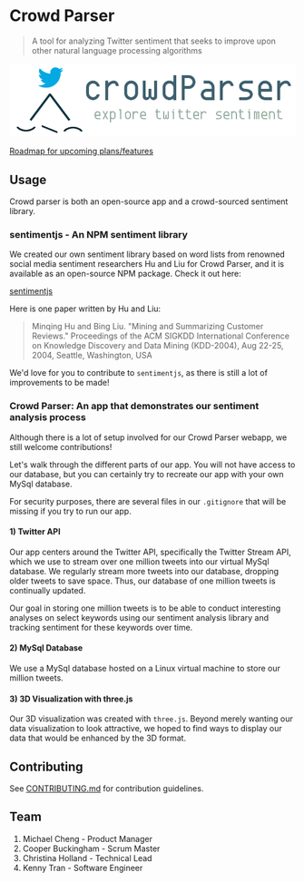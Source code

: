 # Crowd Parser

> A tool for analyzing Twitter sentiment that seeks to improve upon other natural language processing algorithms

<img src="client/assets/images/logo.png">

[Roadmap for upcoming plans/features](https://github.com/voyage-and-bay/voyage-and-bay)

## Usage

Crowd parser is both an open-source app and a crowd-sourced sentiment library.

### sentimentjs - An NPM sentiment library

We created our own sentiment library based on word lists from renowned social media sentiment researchers Hu and Liu for Crowd Parser, and it is available as an open-source NPM package. Check it out here:

[sentimentjs](https://github.com/crowd-parser/sentimentjs)

Here is one paper written by Hu and Liu:

> Minqing Hu and Bing Liu. "Mining and Summarizing Customer Reviews." Proceedings of the ACM SIGKDD International Conference on Knowledge Discovery and Data Mining (KDD-2004), Aug 22-25, 2004, Seattle, Washington, USA

We'd love for you to contribute to `sentimentjs`, as there is still a lot of improvements to be made!

### Crowd Parser: An app that demonstrates our sentiment analysis process

Although there is a lot of setup involved for our Crowd Parser webapp, we still welcome contributions!

Let's walk through the different parts of our app. You will not have access to our database, but you can certainly try to recreate our app with your own MySql database.

For security purposes, there are several files in our `.gitignore` that will be missing if you try to run our app.

#### 1) Twitter API

Our app centers around the Twitter API, specifically the Twitter Stream API, which we use to stream over one million tweets into our virtual MySql database. We regularly stream more tweets into our database, dropping older tweets to save space. Thus, our database of one million tweets is continually updated.

Our goal in storing one million tweets is to be able to conduct interesting analyses on select keywords using our sentiment analysis library and tracking sentiment for these keywords over time.

#### 2) MySql Database

We use a MySql database hosted on a Linux virtual machine to store our million tweets.

#### 3) 3D Visualization with three.js

Our 3D visualization was created with `three.js`. Beyond merely wanting our data visualization to look attractive, we hoped to find ways to display our data that would be enhanced by the 3D format.

## Contributing

See [CONTRIBUTING.md](CONTRIBUTING.md) for contribution guidelines.

## Team

1. Michael Cheng - Product Manager
1. Cooper Buckingham - Scrum Master
1. Christina Holland - Technical Lead
1. Kenny Tran - Software Engineer
